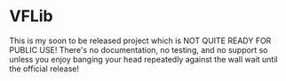 # VFLib

This is my soon to be released project which is NOT QUITE READY FOR PUBLIC USE!
There's no documentation, no testing, and no support so unless you enjoy
banging your head repeatedly against the wall wait until the official release!
